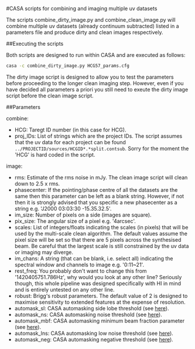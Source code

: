 #CASA scripts for combining and imaging multiple uv datasets

The scripts combine_dirty_image.py and combine_clean_image.py will combine multiple uv datasets (already continuum subtracted) listed in a parameters file and produce dirty and clean images respectively.

##Executing the scripts

Both scripts are designed to run within CASA and are executed as follows:

```bash
casa -c combine_dirty_image.py HCG57_params.cfg
```

The dirty image script is designed to allow you to test the parameters before proceeding to the longer clean imaging step. However, even if you have decided all parameters a priori you still need to exeute the dirty image script before the clean image script.

##Parameters

combine:
- HCG: Taregt ID number (in this case for HCG).
- proj_IDs: List of strings which are the project IDs. The script assumes that the uv data for each project can be found ```../PROJECTID/sources/HCGID*.*split.contsub```. Sorry for the moment the 'HCG' is hard coded in the script.

image:
- rms: Estimate of the rms noise in mJy. The clean image script will clean down to 2.5 x rms.
- phasecenter: If the pointing/phase centre of all the datasets are the same then this parameter can be left as a blank string. However, if not then it is strongly advised that you specific a new phasecenter as a string e.g. 'J2000 03:03:30 -15.35.32.5'.
- im_size: Number of pixels on a side (images are square).
- pix_size: The angular size of a pixel e.g. '4arcsec'.
- scales: List of integers/floats indicating the scales (in pixels) that will be used by the multi-scale clean algorithm. The default values assume the pixel size will be set so that there are 5 pixels across the synthesised beam. Be careful that the largest scale is still constrained by the uv data or imaging may diverge.
- im_chans: A string (that can be blank, i.e. select all) indicating the spectral window and channels to image e.g. '0:11~21'.
- rest_freq: You probably don't want to change this from '1420405751.786Hz', why would you look at any other line? Seriously though, this whole pipeline was designed specifically with HI in mind and is entirely untested on any other line.
- robust: Brigg's robust parameters. The default value of 2 is designed to maximise sensitivity to extended features at the expense of resolution.
- automask_sl: CASA automasking side lobe threshold (see [here](https://casaguides.nrao.edu/index.php/Automasking_Guide)).
- automask_ns: CASA automasking noise threshold (see [here](https://casaguides.nrao.edu/index.php/Automasking_Guide)).
- automask_mbf: CASA automasking minimum beam fraction parameter (see [here](https://casaguides.nrao.edu/index.php/Automasking_Guide)).
- automask_lns: CASA automasking low noise threshold (see [here](https://casaguides.nrao.edu/index.php/Automasking_Guide)).
- automask_neg: CASA automasking negative threshold (see [here](https://casaguides.nrao.edu/index.php/Automasking_Guide)).
